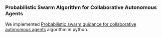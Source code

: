 ### Probabilistic Swarm Algorithm for Collaborative Autonomous Agents

We implemented [Probabilistic swarm guidance for collaborative autonomous agents](https://ieeexplore.ieee.org/document/6859358/) algorithm in python.

<!-- <p align="center"> 
    <img src="ITU_Logo/Figs_3/GIF_Final.gif" alt="drawing" width="400"/>
</p> -->